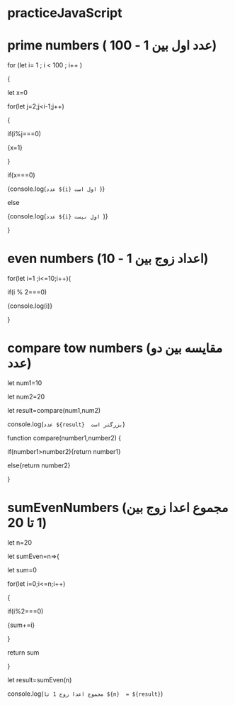 # practiceJavaScript

# prime numbers (  عدد اول بین 1 - 100)
for (let i= 1 ; i < 100 ; i++ )

{

let x=0

for(let j=2;j<i-1;j++)

{

if(i%j===0)

{x=1}

}

if(x===0)

{console.log(`عدد ${i} اول است `)}

else

{console.log(`عدد ${i} اول نیست `)}

}




# even numbers (اعداد زوج بین 1 - 10)
for(let i=1 ;i<=10;i++){

if(i % 2===0)

{console.log(i)}

}


# compare tow numbers (مقایسه بین دو عدد)

let num1=10

let num2=20


let result=compare(num1,num2)

console.log(`عدد ${result}  بزرگتر است`)


function compare(number1,number2)
{

if(number1>number2){return number1}

else{return number2}

}



# sumEvenNumbers (مجموع اعدا زوج بین 1 تا 20)
let n=20


let sumEven=n=>{

let sum=0

for(let i=0;i<=n;i++)

{

if(i%2===0)

{sum+=i}

}

return sum

}


let result=sumEven(n)

console.log(`مجموع اعدا زوج 1 تا ${n}  = ${result}`)



